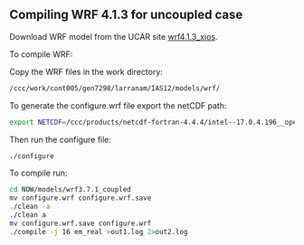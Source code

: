 ## Compiling WRF 4.1.3 for uncoupled case

Download WRF model from the UCAR site [wrf4.1.3_xios](https://github.com/massonseb/WRF).

To compile WRF:

Copy the WRF files in the work directory:

```bash
/ccc/work/cont005/gen7298/larranam/IAS12/models/wrf/
```

To generate the configure.wrf file export the netCDF path:

```bash
export NETCDF=/ccc/products/netcdf-fortran-4.4.4/intel--17.0.4.196__openmpi--2.0.2/hdf5__parallel/
```

Then run the configure file:

```bash
./configure
```
To compile run:

```bash
cd NOW/models/wrf3.7.1_coupled
mv configure.wrf configure.wrf.save
./clean -a
./clean a
mv configure.wrf.save configure.wrf
./compile -j 16 em_real >out1.log 2>out2.log
```


